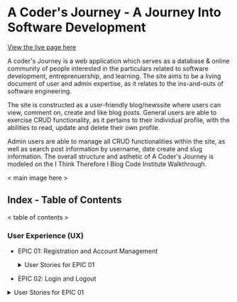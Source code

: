 # A Coder's Journey - A Journey Into Software Development


<a href="https://a-coders-journey.herokuapp.com/">View the live page here</a> 

A coder's Journey is a web application which serves as a database & online 
community of people interested in the particulars related to software development,
entreprenuership, and learning. The site aims to be a living document of user and 
admin expertise, as it relates to the ins-and-outs of software engineering.

The site is constructed as a user-friendly blog/newssite where users can view,
comment on, create and like blog posts. General users are able to exercise CRUD
functionality, as it pertains to their individual profile, with the abilities to 
read, update and delete their own profile.

Admin users are able to manage all CRUD functionalities within the site, as well 
as search post information by username, date create and slug information. The 
overall structure and asthetic of A Coder's Journey is modeled on the I Think
Therefore I Blog Code Institute Walkthrough.

< main image here >

## Index - Table of Contents

< table of contents >

### User Experience (UX)

- EPIC 01: Registration and Account Management
  <details>
  <summary>User Stories for EPIC 01</summary>

  - As a site user, I can register for an account so that I can view my profile
  </details>

- EPIC 02: Login and Logout
<details>
<summary>User Stories for EPIC 01</summary>

- As a Site user / Admin I can Log in to the site so that I can gain access to my profile and functionalities
</details>

